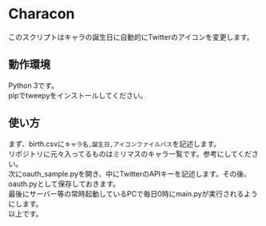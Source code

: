 # Characon
このスクリプトはキャラの誕生日に自動的にTwitterのアイコンを変更します。

## 動作環境
Python 3です。  
pipでtweepyをインストールしてください。  

## 使い方
まず、birth.csvに`キャラ名,誕生日,アイコンファイルパス`を記述します。  
リポジトリに元々入ってるものはミリマスのキャラ一覧です。参考にしてください。  
次にoauth_sample.pyを開き、中にTwitterのAPIキーを記述します。その後、oauth.pyとして保存しておきます。  
最後にサーバー等の常時起動しているPCで毎日0時にmain.pyが実行されるようにします。  
以上です。